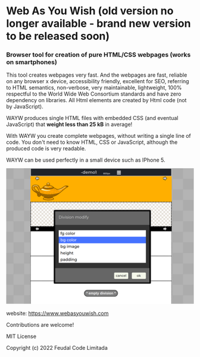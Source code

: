 # Web As You Wish (old version no longer available - brand new version to be released soon)
### Browser tool for creation of pure HTML/CSS webpages (works on smartphones)

This tool creates webpages very fast. And the webpages are fast, reliable on any browser x device, accessibility friendly, excellent for SEO, referring to HTML semantics, non-verbose, very maintainable, lightweight, 100% respectful to the World Wide Web Consortium standards and have zero dependency on libraries. All Html elements are created by Html code (not by JavaScript).

WAYW produces single HTML files with embedded CSS (and eventual JavaScript) that **weight less than 25 kB** in average!

With WAYW you create complete webpages, without writing a single line of code. You don't need to know HTML, CSS or JavaScript, although the produced code is very readable.

WAYW can be used perfectly in a small device such as IPhone 5.


![Screenshot](/images/sample.png)


website: https://www.webasyouwish.com

Contributions are welcome!

MIT License

Copyright (c) 2022 Feudal Code Limitada
